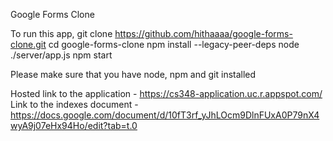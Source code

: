 Google Forms Clone

To run this app, 
git clone https://github.com/hithaaaa/google-forms-clone.git
cd google-forms-clone
npm install --legacy-peer-deps
node ./server/app.js
npm start

Please make sure that you have node, npm and git installed

Hosted link to the application - https://cs348-application.uc.r.appspot.com/
Link to the indexes document - https://docs.google.com/document/d/10fT3rf_yJhLOcm9DlnFUxA0P79nX4wyA9j07eHx94Ho/edit?tab=t.0
